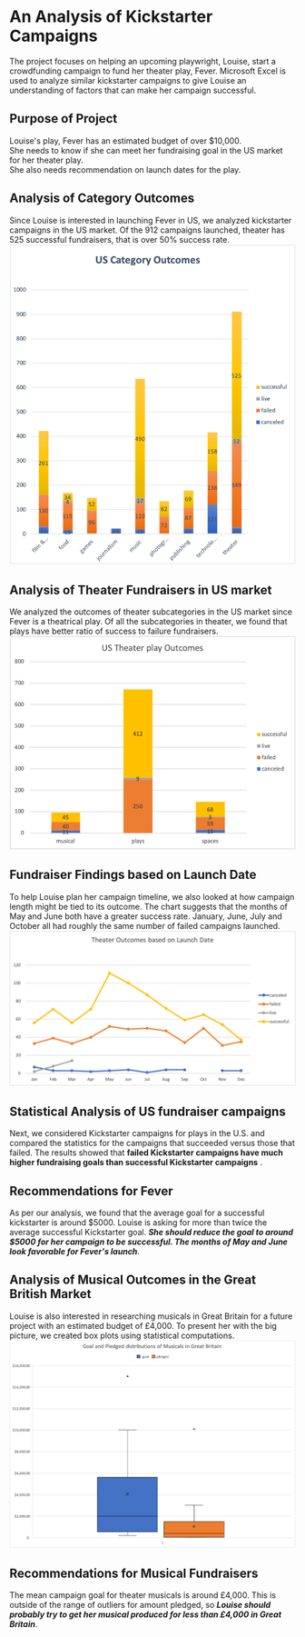 # An Analysis of Kickstarter Campaigns
The project focuses on helping an upcoming playwright, Louise, start a crowdfunding campaign to fund her theater play, Fever.  Microsoft Excel is used to analyze similar kickstarter campaigns to give Louise an understanding of factors that can make her campaign successful. 
## Purpose of Project
Louise's play, Fever has an estimated budget of over $10,000.   
She needs to know if she can meet her fundraising goal in the US market for her theater play.  
She also needs recommendation on launch dates for the play.
## Analysis of Category Outcomes
Since Louise is interested in launching Fever in US, we analyzed kickstarter campaigns in the US market. Of the 912 campaigns launched, theater has 525 successful fundraisers, that is over 50% success rate.
![US_Category_Outcomes.png](/US_Category_Outcomes.png)

## Analysis of Theater Fundraisers in US market
We analyzed the outcomes of theater subcategories in the US market since Fever is a theatrical play. Of all the subcategories in theater, we found that plays have better ratio of success to failure fundraisers.
![US%20Theater%20Play%20Outcomes.png](/US%20Theater%20Play%20Outcomes.png)

## Fundraiser Findings based on Launch Date
To help Louise plan her campaign timeline, we also looked at how campaign length might be tied to its outcome. The chart suggests that the months of May and June both have a greater success rate. January, June, July and October all had roughly the same number of failed campaigns launched.
![Outcomes%20based%20on%20Launch%20Date.png](/Outcomes%20based%20on%20Launch%20Date.png)

## Statistical Analysis of US fundraiser campaigns
Next, we considered Kickstarter campaigns for plays in the U.S. and compared the statistics for the campaigns that succeeded versus those that failed.
The results showed that **failed Kickstarter campaigns have much higher fundraising goals than successful Kickstarter campaigns** . 

## Recommendations for Fever
As per our analysis, we found that the average goal for a successful kickstarter is around $5000. Louise is asking for more than twice the average successful Kickstarter goal.  ***She should reduce the goal to around $5000 for her campaign to be successful. The months of May and June look favorable for Fever's launch***.  

## Analysis of Musical Outcomes in the Great British Market
Louise is also interested in researching musicals in Great Britain for a future project with an estimated budget of £4,000. To present her with the big picture, we created box plots using statistical computations.
![GB_Musical_Fundraisers.png](/GB_Musical_Fundraisers.png)

## Recommendations for Musical Fundraisers
The mean campaign goal for theater musicals is around £4,000. This is outside of the range of outliers for amount pledged, so ***Louise should probably try to get her musical produced for less than £4,000 in Great Britain***.

